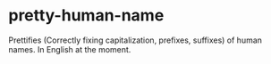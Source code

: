 # pretty-human-name
Prettifies (Correctly fixing capitalization, prefixes, suffixes) of human names. In English at the moment.
